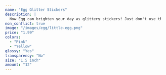 ```yaml
---
name: "Egg Glitter Stickers"
description: |
  Now Egg can brighten your day as glittery stickers! Just don't use them too much or you'll be glittery for days. Decorate your notebooks, calendars, and gifts with Egg.
non_conflict: true
image: "/images/egg/little-egg.png"
price: "1.99"
colors:
  - "Pink"
  - "Yellow"
glossy: "Yes"
transparency: "No"
size: "1.5 inch"
amount: "12"
---
```


